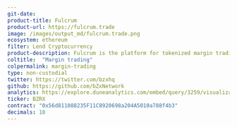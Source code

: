 ```yaml
---
git-date:
product-title: Fulcrum
product-url: https://fulcrum.trade
image: /images/output_md/fulcrum.trade.png
ecosystem: ethereum
filter: Lend Cryptocurrency
product-description: Fulcrum is the platform for tokenized margin trading and lending,  enables users to lend assets for interest or enter into short/leveraged positions.
coltitle:  "Margin trading"
colpermalink: margin-trading
type: non-custodial
twitter: https://twitter.com/bzxhq
github: https://github.com/bZxNetwork
analytics: https://explore.duneanalytics.com/embed/query/3259/visualization/6292?api_key=P8W1yw4l7Woe2aHEUqXKNK6VSpUdOAvciRwt5tta
ticker: BZRX
contract: "0x56d811088235F11C8920698a204A5010a788f4b3"
decimals: 18
---
```

